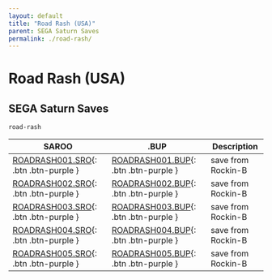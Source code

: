 ```yaml
---
layout: default
title: "Road Rash (USA)"
parent: SEGA Saturn Saves
permalink: ./road-rash/
---
```

# Road Rash (USA)

## SEGA Saturn Saves

`road-rash`

| SAROO | .BUP | Description |
|------|----------|-------------|
| [ROADRASH001.SRO](ROADRASH001.SRO){: .btn .btn-purple } | [ROADRASH001.BUP](ROADRASH001.BUP){: .btn .btn-purple } | save from Rockin-B |
| [ROADRASH002.SRO](ROADRASH002.SRO){: .btn .btn-purple } | [ROADRASH002.BUP](ROADRASH002.BUP){: .btn .btn-purple } | save from Rockin-B |
| [ROADRASH003.SRO](ROADRASH003.SRO){: .btn .btn-purple } | [ROADRASH003.BUP](ROADRASH003.BUP){: .btn .btn-purple } | save from Rockin-B |
| [ROADRASH004.SRO](ROADRASH004.SRO){: .btn .btn-purple } | [ROADRASH004.BUP](ROADRASH004.BUP){: .btn .btn-purple } | save from Rockin-B |
| [ROADRASH005.SRO](ROADRASH005.SRO){: .btn .btn-purple } | [ROADRASH005.BUP](ROADRASH005.BUP){: .btn .btn-purple } | save from Rockin-B |
